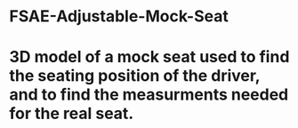 # FSAE-Adjustable-Mock-Seat
#
# 3D model of a mock seat used to find the seating position of the driver, and to find the measurments needed for the real seat.
